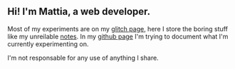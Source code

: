 ## Hi! I'm Mattia, a web developer.

Most of my experiments are on my [glitch page](https://glitch.com/@lichfolky), here I store the boring stuff like my unreilable [notes](https://github.com/lichfolky/Notes).
In my [github page]( https://lichfolky.github.io/) I'm trying to document what I'm currently experimenting on.

I'm not responsable for any use of anything I share.

<!--
**lichfolky/lichfolky** is a ✨ _special_ ✨ repository because its `README.md` (this file) appears on your GitHub profile.

Here are some ideas to get you started:

- 🔭 I’m currently working on ...
- 🌱 I’m currently learning ...
- 👯 I’m looking to collaborate on ...
- 🤔 I’m looking for help with ...
- 💬 Ask me about ...
- 📫 How to reach me: ...
- 😄 Pronouns: ...
- ⚡ Fun fact: ...
-->

